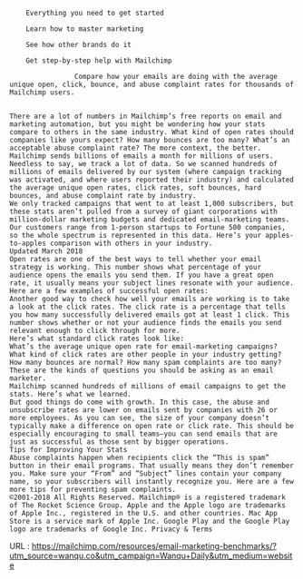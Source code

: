   
        Everything you need to get started      
    
        Learn how to master marketing      
    
        See how other brands do it      
    
        Get step-by-step help with Mailchimp      
    
					Compare how your emails are doing with the average unique open, click, bounce, and abuse complaint rates for thousands of Mailchimp users.

				  
    There are a lot of numbers in Mailchimp’s free reports on email and marketing automation, but you might be wondering how your stats compare to others in the same industry. What kind of open rates should companies like yours expect? How many bounces are too many? What’s an acceptable abuse complaint rate? The more context, the better.  
    Mailchimp sends billions of emails a month for millions of users. Needless to say, we track a lot of data. So we scanned hundreds of millions of emails delivered by our system (where campaign tracking was activated, and where users reported their industry) and calculated the average unique open rates, click rates, soft bounces, hard bounces, and abuse complaint rate by industry.  
    We only tracked campaigns that went to at least 1,000 subscribers, but these stats aren’t pulled from a survey of giant corporations with million-dollar marketing budgets and dedicated email-marketing teams. Our customers range from 1-person startups to Fortune 500 companies, so the whole spectrum is represented in this data. Here’s your apples-to-apples comparison with others in your industry.  
    Updated March 2018  
    Open rates are one of the best ways to tell whether your email strategy is working. This number shows what percentage of your audience opens the emails you send them. If you have a great open rate, it usually means your subject lines resonate with your audience.  
    Here are a few examples of successful open rates:  
    Another good way to check how well your emails are working is to take a look at the click rates. The click rate is a percentage that tells you how many successfully delivered emails got at least 1 click. This number shows whether or not your audience finds the emails you send relevant enough to click through for more.  
    Here’s what standard click rates look like:  
    What’s the average unique open rate for email-marketing campaigns? What kind of click rates are other people in your industry getting? How many bounces are normal? How many spam complaints are too many? These are the kinds of questions you should be asking as an email marketer.  
    Mailchimp scanned hundreds of millions of email campaigns to get the stats. Here’s what we learned.  
    But good things do come with growth. In this case, the abuse and unsubscribe rates are lower on emails sent by companies with 26 or more employees. As you can see, the size of your company doesn’t typically make a difference on open rate or click rate. This should be especially encouraging to small teams—you can send emails that are just as successful as those sent by bigger operations.  
    Tips for Improving Your Stats  
    Abuse complaints happen when recipients click the “This is spam” button in their email programs. That usually means they don’t remember you. Make sure your “From” and “Subject” lines contain your company name, so your subscribers will instantly recognize you. Here are a few more tips for preventing spam complaints.  
    ©2001-2018 All Rights Reserved. Mailchimp® is a registered trademark of The Rocket Science Group. Apple and the Apple logo are trademarks of Apple Inc., registered in the U.S. and other countries. Mac App Store is a service mark of Apple Inc. Google Play and the Google Play logo are trademarks of Google Inc. Privacy & Terms  
    
  URL : https://mailchimp.com/resources/email-marketing-benchmarks/?utm_source=wanqu.co&utm_campaign=Wanqu+Daily&utm_medium=website